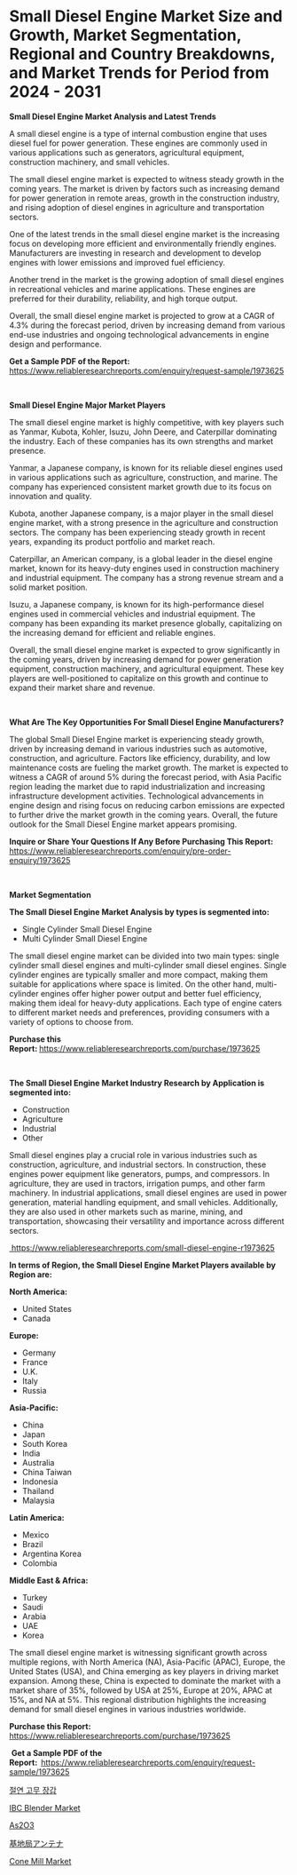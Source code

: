 <p><h1>Small Diesel Engine Market Size and Growth, Market Segmentation, Regional and Country Breakdowns, and Market Trends for Period from 2024 -  2031</h1></p><p><strong>Small Diesel Engine Market Analysis and Latest Trends</strong></p>
<p><p>A small diesel engine is a type of internal combustion engine that uses diesel fuel for power generation. These engines are commonly used in various applications such as generators, agricultural equipment, construction machinery, and small vehicles.</p><p>The small diesel engine market is expected to witness steady growth in the coming years. The market is driven by factors such as increasing demand for power generation in remote areas, growth in the construction industry, and rising adoption of diesel engines in agriculture and transportation sectors.</p><p>One of the latest trends in the small diesel engine market is the increasing focus on developing more efficient and environmentally friendly engines. Manufacturers are investing in research and development to develop engines with lower emissions and improved fuel efficiency.</p><p>Another trend in the market is the growing adoption of small diesel engines in recreational vehicles and marine applications. These engines are preferred for their durability, reliability, and high torque output.</p><p>Overall, the small diesel engine market is projected to grow at a CAGR of 4.3% during the forecast period, driven by increasing demand from various end-use industries and ongoing technological advancements in engine design and performance.</p></p>
<p><strong>Get a Sample PDF of the Report:&nbsp;</strong> <a href="https://www.reliableresearchreports.com/enquiry/request-sample/1973625">https://www.reliableresearchreports.com/enquiry/request-sample/1973625</a></p>
<p>&nbsp;</p>
<p><strong>Small Diesel Engine Major Market Players</strong></p>
<p><p>The small diesel engine market is highly competitive, with key players such as Yanmar, Kubota, Kohler, Isuzu, John Deere, and Caterpillar dominating the industry. Each of these companies has its own strengths and market presence.</p><p>Yanmar, a Japanese company, is known for its reliable diesel engines used in various applications such as agriculture, construction, and marine. The company has experienced consistent market growth due to its focus on innovation and quality.</p><p>Kubota, another Japanese company, is a major player in the small diesel engine market, with a strong presence in the agriculture and construction sectors. The company has been experiencing steady growth in recent years, expanding its product portfolio and market reach.</p><p>Caterpillar, an American company, is a global leader in the diesel engine market, known for its heavy-duty engines used in construction machinery and industrial equipment. The company has a strong revenue stream and a solid market position.</p><p>Isuzu, a Japanese company, is known for its high-performance diesel engines used in commercial vehicles and industrial equipment. The company has been expanding its market presence globally, capitalizing on the increasing demand for efficient and reliable engines.</p><p>Overall, the small diesel engine market is expected to grow significantly in the coming years, driven by increasing demand for power generation equipment, construction machinery, and agricultural equipment. These key players are well-positioned to capitalize on this growth and continue to expand their market share and revenue.</p></p>
<p>&nbsp;</p>
<p><strong>What Are The Key Opportunities For Small Diesel Engine Manufacturers?</strong></p>
<p><p>The global Small Diesel Engine market is experiencing steady growth, driven by increasing demand in various industries such as automotive, construction, and agriculture. Factors like efficiency, durability, and low maintenance costs are fueling the market growth. The market is expected to witness a CAGR of around 5% during the forecast period, with Asia Pacific region leading the market due to rapid industrialization and increasing infrastructure development activities. Technological advancements in engine design and rising focus on reducing carbon emissions are expected to further drive the market growth in the coming years. Overall, the future outlook for the Small Diesel Engine market appears promising.</p></p>
<p><strong>Inquire or Share Your Questions If Any Before Purchasing This Report:</strong> <a href="https://www.reliableresearchreports.com/enquiry/pre-order-enquiry/1973625">https://www.reliableresearchreports.com/enquiry/pre-order-enquiry/1973625</a></p>
<p>&nbsp;</p>
<p><strong>Market Segmentation</strong></p>
<p><strong>The Small Diesel Engine Market Analysis by types is segmented into:</strong></p>
<p><ul><li>Single Cylinder Small Diesel Engine</li><li>Multi Cylinder Small Diesel Engine</li></ul></p>
<p><p>The small diesel engine market can be divided into two main types: single cylinder small diesel engines and multi-cylinder small diesel engines. Single cylinder engines are typically smaller and more compact, making them suitable for applications where space is limited. On the other hand, multi-cylinder engines offer higher power output and better fuel efficiency, making them ideal for heavy-duty applications. Each type of engine caters to different market needs and preferences, providing consumers with a variety of options to choose from.</p></p>
<p><strong>Purchase this Report:&nbsp;</strong><a href="https://www.reliableresearchreports.com/purchase/1973625">https://www.reliableresearchreports.com/purchase/1973625</a></p>
<p>&nbsp;</p>
<p><strong>The Small Diesel Engine Market Industry Research by Application is segmented into:</strong></p>
<p><ul><li>Construction</li><li>Agriculture</li><li>Industrial</li><li>Other</li></ul></p>
<p><p>Small diesel engines play a crucial role in various industries such as construction, agriculture, and industrial sectors. In construction, these engines power equipment like generators, pumps, and compressors. In agriculture, they are used in tractors, irrigation pumps, and other farm machinery. In industrial applications, small diesel engines are used in power generation, material handling equipment, and small vehicles. Additionally, they are also used in other markets such as marine, mining, and transportation, showcasing their versatility and importance across different sectors.</p></p>
<p><a href="https://www.reliableresearchreports.com/small-diesel-engine-r1973625">&nbsp;https://www.reliableresearchreports.com/small-diesel-engine-r1973625</a></p>
<p><strong>In terms of Region, the Small Diesel Engine Market Players available by Region are:</strong></p>
<p>
    <p> <strong> North America: </strong>
        <ul>
            <li>United States</li>
            <li>Canada</li>
        </ul>
        </p> 
    <p> <strong> Europe: </strong>
        <ul>
            <li>Germany</li>
            <li>France</li>
            <li>U.K.</li>
            <li>Italy</li>
            <li>Russia</li>
        </ul>
        </p> 
    <p> <strong> Asia-Pacific: </strong>
        <ul>
            <li>China</li>
            <li>Japan</li>
            <li>South Korea</li>
            <li>India</li>
            <li>Australia</li>
            <li>China Taiwan</li>
            <li>Indonesia</li>
            <li>Thailand</li>
            <li>Malaysia</li>
        </ul>
        </p> 
    <p> <strong> Latin America: </strong>
        <ul>
            <li>Mexico</li>
            <li>Brazil</li>
            <li>Argentina Korea</li>
            <li>Colombia</li>
        </ul>
        </p> 
    <p> <strong> Middle East & Africa: </strong>
        <ul>
            <li>Turkey</li>
            <li>Saudi</li>
            <li>Arabia</li>
            <li>UAE</li>
            <li>Korea</li>
        </ul>
    </p>
    </p>
<p><p>The small diesel engine market is witnessing significant growth across multiple regions, with North America (NA), Asia-Pacific (APAC), Europe, the United States (USA), and China emerging as key players in driving market expansion. Among these, China is expected to dominate the market with a market share of 35%, followed by USA at 25%, Europe at 20%, APAC at 15%, and NA at 5%. This regional distribution highlights the increasing demand for small diesel engines in various industries worldwide.</p></p>
<p><strong>Purchase this Report: </strong><a href="https://www.reliableresearchreports.com/purchase/1973625">https://www.reliableresearchreports.com/purchase/1973625</a></p>
<p>&nbsp;<strong>Get a Sample PDF of the Report:&nbsp;&nbsp;</strong><a href="https://www.reliableresearchreports.com/enquiry/request-sample/1973625">https://www.reliableresearchreports.com/enquiry/request-sample/1973625</a></p>
<p><strong></strong></p>
<p><p><a href="https://github.com/anton65482023/Market-Research-Report-List-1/blob/main/194638633613.md">절연 고무 장갑</a></p><p><a href="https://github.com/brenzgnarento/Market-Research-Report-List-2/blob/main/ibc-blender-market.md">IBC Blender Market</a></p><p><a href="https://github.com/Hubertstyenger6685/Market-Research-Report-List-1/blob/main/183459433611.md">As2O3</a></p><p><a href="https://github.com/VellaJacobi2023/Market-Research-Report-List-1/blob/main/323863737576.md">基地局アンテナ</a></p><p><a href="https://github.com/castoriffic/Market-Research-Report-List-4/blob/main/cone-mill-market.md">Cone Mill Market</a></p></p>